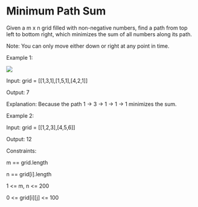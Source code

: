 # Minimum Path Sum

Given a m x n grid filled with non-negative numbers, find a path from top left to bottom right, which minimizes the sum of all numbers along its path.

Note: You can only move either down or right at any point in time.

 

Example 1:

<img src="https://assets.leetcode.com/uploads/2020/11/05/minpath.jpg">

Input: grid = [[1,3,1],[1,5,1],[4,2,1]]

Output: 7

Explanation: Because the path 1 → 3 → 1 → 1 → 1 minimizes the sum.

Example 2:



Input: grid = [[1,2,3],[4,5,6]]

Output: 12
 

Constraints:

m == grid.length

n == grid[i].length

1 <= m, n <= 200

0 <= grid[i][j] <= 100
